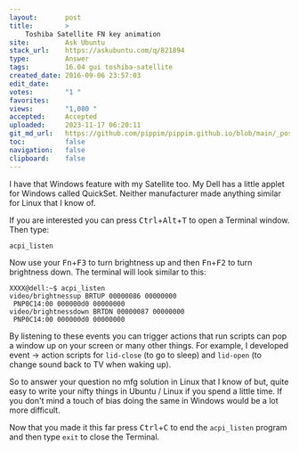 ```yaml
---
layout:       post
title:        >
    Toshiba Satellite FN key animation
site:         Ask Ubuntu
stack_url:    https://askubuntu.com/q/821894
type:         Answer
tags:         16.04 gui toshiba-satellite
created_date: 2016-09-06 23:57:03
edit_date:    
votes:        "1 "
favorites:    
views:        "1,080 "
accepted:     Accepted
uploaded:     2023-11-17 06:20:11
git_md_url:   https://github.com/pippim/pippim.github.io/blob/main/_posts/2016/2016-09-06-Toshiba-Satellite-FN-key-animation.md
toc:          false
navigation:   false
clipboard:    false
---
```


I have that Windows feature with my Satellite too. My Dell has a little applet for Windows called QuickSet. Neither manufacturer made anything similar for Linux that I know of.

If you are interested you can press <kbd>Ctrl</kbd>+<kbd>Alt</kbd>+<kbd>T</kbd> to open a Terminal window. Then type:

``` 
acpi_listen
```

Now use your <kbd>Fn</kbd>+<kbd>F3</kbd> to turn brightness up and then <kbd>Fn</kbd>+<kbd>F2</kbd> to turn brightness down. The terminal will look similar to this:

``` 
XXXX@dell:~$ acpi_listen
video/brightnessup BRTUP 00000086 00000000
 PNP0C14:00 000000d0 00000000
video/brightnessdown BRTDN 00000087 00000000
 PNP0C14:00 000000d0 00000000
```

By listening to these events you can trigger actions that run scripts can pop a window up on your screen or many other things. For example, I developed event -> action scripts for `lid-close` (to go to sleep) and `lid-open` (to change sound back to TV when waking up).

So to answer your question no mfg solution in Linux that I know of but, quite easy to write your nifty things in Ubuntu / Linux if you spend a little time. If you don't mind a touch of bias doing the same in Windows would be a lot more difficult.

Now that you made it this far press <kbd>Ctrl</kbd>+<kbd>C</kbd> to end the `acpi_listen` program and then type `exit` to close the Terminal.
